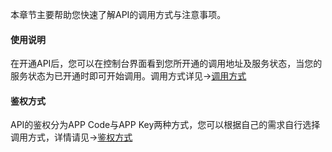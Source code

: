 本章节主要帮助您快速了解API的调用方式与注意事项。

#### 使用说明

在开通API后，您可以在控制台界面看到您所开通的调用地址及服务状态，当您的服务状态为已开通时即可开始调用。调用方式详见->[调用方式](/static/docs-content/services/快速入门/调用方式.md)

#### 鉴权方式

API的鉴权分为APP Code与APP Key两种方式，您可以根据自己的需求自行选择调用方式，详情请见->[鉴权方式](/static/docs-content/services/快速入门/鉴权方式.md)